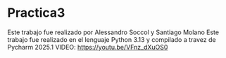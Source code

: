 # Practica3

Este trabajo fue realizado por Alessandro Soccol y Santiago Molano 
Este trabajo fue realizado en el lenguaje Python 3.13 y compilado a travez de Pycharm 2025.1
VIDEO: https://youtu.be/VFnz_dXuOS0
